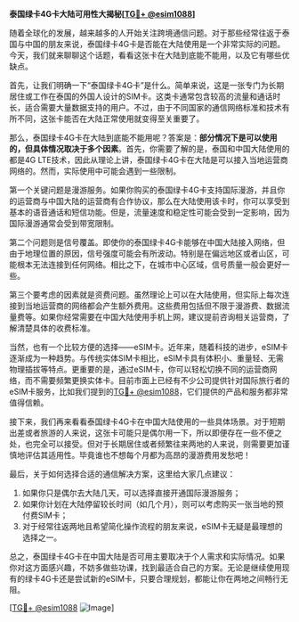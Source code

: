 **泰国绿卡4G卡大陆可用性大揭秘[[TG💪+ @esim1088](https://t.me/s/esim1088)]**

随着全球化的发展，越来越多的人开始关注跨境通信问题。对于那些经常往返于泰国与中国的朋友来说，泰国绿卡4G卡是否能在大陆使用是一个非常实际的问题。今天，我们就来聊聊这个话题，看看这张卡在大陆到底能不能用，以及它有哪些优缺点。

首先，让我们明确一下“泰国绿卡4G卡”是什么。简单来说，这是一张专门为长期居住或工作在泰国的外国人设计的SIM卡。这类卡通常包含较高的流量和通话时长，适合需要大量数据支持的用户。不过，由于不同国家的通信网络标准和技术有所不同，这张卡能否在大陆正常使用就变得至关重要了。

那么，泰国绿卡4G卡在大陆到底能不能用呢？答案是：**部分情况下是可以使用的，但具体情况取决于多个因素**。首先，你需要了解的是，泰国和中国大陆使用的都是4G LTE技术，因此从理论上讲，泰国绿卡4G卡在大陆是可以接入当地运营商网络的。然而，实际使用中可能会遇到一些限制。

第一个关键问题是漫游服务。如果你购买的泰国绿卡4G卡支持国际漫游，并且你的运营商与中国大陆的运营商有合作协议，那么在大陆使用该卡时，你可以享受到基本的语音通话和短信功能。但是，流量速度和稳定性可能会受到一定影响，因为国际漫游通常会受到带宽限制。

第二个问题则是信号覆盖。即使你的泰国绿卡4G卡能够在中国大陆接入网络，但由于地理位置的原因，信号强度可能会有所波动。特别是在偏远地区或者山区，可能根本无法连接到任何网络。相比之下，在城市中心区域，信号质量一般会更好一些。

第三个要考虑的因素就是资费问题。虽然理论上可以在大陆使用，但实际上每次连接到当地运营商的网络都会产生额外费用。这些费用包括但不限于漫游费、数据流量费等。如果你经常需要在中国大陆使用手机上网，建议提前咨询相关运营商，了解清楚具体的收费标准。

当然，也有一个比较方便的选择——eSIM卡。近年来，随着科技的进步，eSIM卡逐渐成为一种趋势。与传统实体SIM卡相比，eSIM卡具有体积小、重量轻、无需物理插拔等特点。更重要的是，通过eSIM卡，你可以轻松切换不同的运营商网络，而不需要频繁更换实体卡。目前市面上已经有不少公司提供针对国际旅行者的eSIM卡服务，比如我们提到的[TG💪+ @esim1088](https://t.me/s/esim1088)，它们提供的产品和服务都非常值得信赖。

接下来，我们再来看看泰国绿卡4G卡在中国大陆使用的一些具体场景。对于短期出差或者旅游的人来说，这张卡可能只是偶尔用一下，所以即便存在一些不便之处，也完全可以接受。但对于长期居住或者频繁往来两地的人来说，则需要更加谨慎地评估其适用性。毕竟谁也不想每个月都为高昂的漫游费用发愁吧！

最后，关于如何选择合适的通信解决方案，这里给大家几点建议：

1. 如果你只是偶尔去大陆几天，可以选择直接开通国际漫游服务；
2. 如果你计划在大陆停留较长时间（如几个月），则可以考虑购买一张当地的预付费SIM卡；
3. 对于经常往返两地且希望简化操作流程的朋友来说，eSIM卡无疑是最理想的选择之一。

总之，泰国绿卡4G卡在中国大陆是否可用主要取决于个人需求和实际情况。如果你对这方面感兴趣，不妨多做些功课，找到最适合自己的方案。无论是继续使用现有的绿卡4G卡还是尝试新的eSIM卡，只要合理规划，都能让你在两地之间畅行无阻。

[[TG💪+ @esim1088](https://t.me/s/esim1088) ![Image](https://i.postimg.cc/4NQfJmqS/Snipaste-2025-05-13-00-14-12.png)]